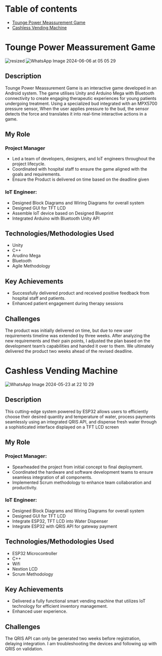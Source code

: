 # Table of contents

- [Tounge Power Meassurement Game](https://github.com/menggiGit33/Project-List?tab=readme-ov-file#toungefit)
- [Cashless Vending Machine](https://github.com/menggiGit33/Project-List?tab=readme-ov-file#cashless-vending-machine)


# Tounge Power Meassurement Game

![resized](https://github.com/menggiGit33/Project-List/assets/72879614/c55fd325-a948-4a4c-92ac-ccfd3156f13b)
![WhatsApp Image 2024-06-06 at 05 05 29](https://github.com/user-attachments/assets/b15cc1bc-89f9-46d5-b767-92029468fccf)


## Description
Tounge Power Meassurement Game is an interactive game developed in an Android system. The game utilises Unity and Arduino Mega with Bluetooth connectivity to create engaging therapeutic experiences for young patients undergoing treatment. Using a specialized bud integrated with an MPX5700 pressure sensor, When the user applies pressure to the bud, the sensor detects the force and translates it into real-time interactive actions in a game.

## My Role

### Project Manager
- Led a team of developers, designers, and IoT engineers throughout the project lifecycle.
- Coordinated with hospital staff to ensure the game aligned with the goals and requirements.
- Ensure the Product is delivered on time based on the deadline given
  
### IoT Engineer: 
- Designed Block Diagrams and Wiring Diagrams for overall system
- Designed GUI for TFT LCD
- Assemble IoT device based on Designed Blueprint
- Integrated Arduino with Bluetooth Unity API  

## Technologies/Methodologies Used
- Unity
- C++
- Arudino Mega
- Bluetooth
- Agile Methodology

## Key Achievements
- Successfully delivered product and received positive feedback from hospital staff and patients.
- Enhanced patient engagement during therapy sessions

## Challenges
The product was initially delivered on time, but due to new user requirements timeline was extended by three weeks. After analyzing the new requirements and their pain points, I adjusted the plan based on the development team’s capabilities and handed it over to them. We ultimately delivered the product two weeks ahead of the revised deadline.


# Cashless Vending Machine
![WhatsApp Image 2024-05-23 at 22 10 29](https://github.com/user-attachments/assets/aaa1fe6b-c551-4f84-abc7-9f091b777487)



## Description
This cutting-edge system powered by ESP32 allows users to efficiently choose their desired quantity and temperature of water, process payments seamlessly using an integrated QRIS API, and dispense fresh water through a sophisticated interface displayed on a TFT LCD screen

## My Role

### Project Manager:
- Spearheaded the project from initial concept to final deployment.
- Coordinated the hardware and software development teams to ensure seamless integration of all components.
- Implemented Scrum methodology to enhance team collaboration and productivity.

### IoT Engineer: 
- Designed Block Diagrams and Wiring Diagrams for overall system
- Designed GUI for TFT LCD
- Integrate ESP32, TFT LCD into Water Dispenser
- Integrate ESP32 with QRIS API for gateway payment

## Technologies/Methodologies Used
- ESP32 Microcontroller
- C++
- Wifi 
- Nextion LCD
- Scrum Methodology

## Key Achievements
- Delivered a fully functional smart vending machine that utilizes IoT technology for efficient inventory management.
- Enhanced user experience.

## Challenges
The QRIS API can only be generated two weeks before registration, delaying integration. I am troubleshooting the devices and following up with QRIS on validation.
